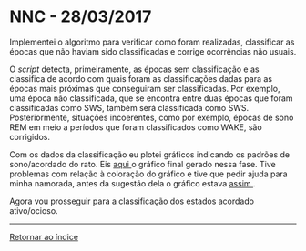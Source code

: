 # NNC - 28/03/2017

Implementei o algoritmo para verificar como foram realizadas, classificar as épocas que não haviam sido classificadas e corrige ocorrências não usuais.

O *script* detecta, primeiramente, as épocas sem classificação e as classifica de acordo com quais foram as classificações dadas para as épocas mais próximas que conseguiram ser classificadas. Por exemplo, uma época não classificada, que se encontra entre duas épocas que foram classificadas como SWS, também será classificada como SWS. Posteriormente, situações incoerentes, como por exemplo, épocas de sono REM em meio a períodos que foram classificados como WAKE, são corrigidos.

Com os dados da classificação eu plotei gráficos indicando os padrões de sono/acordado do rato. Eis [ aqui ](imagens/aquitetura2.png "oi") o gráfico final gerado nessa fase. Tive problemas com relação à coloração do gráfico e tive que pedir ajuda para minha namorada, antes da sugestão dela o gráfico estava [ assim ](imagens/crap.jpeg "oi").

Agora vou prosseguir para a classificação dos estados acordado ativo/ocioso.

****

[Retornar ao índice ](https://github.com/vittorfp/Open-Lab-Book/blob/master/README.md "Oi")



